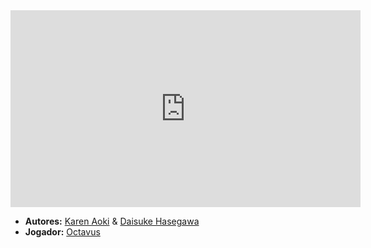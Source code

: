<iframe width="560" height="315" src="https://www.youtube.com/embed/mU3vgXUKeFM?si=7hT-bZ5P98vPC2u_" title="YouTube video player" frameborder="0" allow="accelerometer; autoplay; clipboard-write; encrypted-media; gyroscope; picture-in-picture; web-share" referrerpolicy="strict-origin-when-cross-origin" allowfullscreen></iframe>

- **Autores:** [Karen Aoki](../Autores/Karen%20Aoki.md) & [Daisuke Hasegawa](content/Autores/Daisuke%20Hasegawa.md)
- **Jogador:** [Octavus](content/Jogadores/Octavus.md)